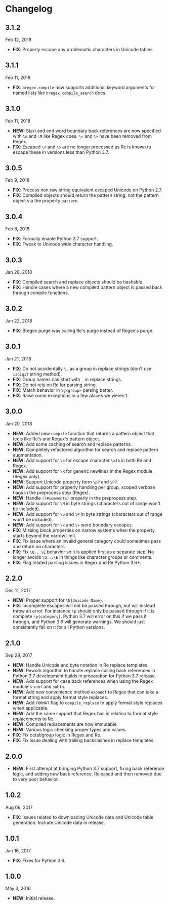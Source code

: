 # Changelog

## 3.1.2

Feb 12, 2018

- **FIX**: Properly escape any problematic characters in Unicode tables.

## 3.1.1

Feb 11, 2018

- **FIX**: `bregex.compile` now supports additional keyword arguments for named lists like `bregex.compile_search` does.

## 3.1.0

Feb 11, 2018

- **NEW**: Start and end word boundary back references are now specified with `\m` and `\M` like Regex does.  `\<` and `\>` have been removed from Regex.
- **FIX**: Escaped `\<` and `\>` are no longer processed as Re is known to escape these in versions less than Python 3.7.

## 3.0.5

Feb 9, 2018

- **FIX**: Process non raw string equivalent escaped Unicode on Python 2.7.
- **FIX**: Compiled objects should return the pattern string, not the pattern object via the property `pattern`.

## 3.0.4

Feb 8, 2018

- **FIX**: Formally enable Python 3.7 support.
- **FIX**: Tweak to Unicode wide character handling.

## 3.0.3

Jan 28, 2018

- **FIX**: Compiled search and replace objects should be hashable.
- **FIX**: Handle cases where a new compiled pattern object is passed back through compile functions.

## 3.0.2

Jan 22, 2018

- **FIX**: Bregex purge was calling Re's purge instead of Regex's purge.

## 3.0.1

Jan 21, 2018

- **FIX**: Do not accidentally `\.` as a group in replace strings (don't use `isdigit` string method).
- **FIX**: Group names can start with `_` in replace strings.
- **FIX**: Do not rely on Re for parsing string.
- **FIX**: Match behavior in `\g<group>` parsing better.
- **FIX**: Raise some exceptions in a few places we weren't.

## 3.0.0

Jan 20, 2018

- **NEW**: Added new `compile` function that returns a pattern object that feels like Re's and Regex's pattern object.
- **NEW**: Add some caching of search and replace patterns.
- **NEW**: Completely refactored algorithm for search and replace pattern augmentation.
- **NEW**: Add support for `\e` for escape character `\x1b` in both Re and Regex.
- **NEW**: Add support for `\R` for generic newlines in the Regex module (Regex only).
- **NEW**: Support Unicode property form `\pP` and `\PP`.
- **NEW**: Add support for properly handling per group, scoped verbose flags in the preprocess step (Regex).
- **NEW**: Handle `(?#comments)` properly in the preprocess step.
- **NEW**: Add support for `\N` in byte strings (characters out of range won't be included).
- **NEW**: Add support for `\p` and `\P` in byte strings (characters out of range won't be included).
- **NEW**: Add support for `\<` and `\>` word boundary escapes.
- **FIX**: Missing block properties on narrow systems when the property starts beyond the narrow limit.
- **FIX**: Fix issue where an invalid general category could sometimes pass and return no characters.
- **FIX**: Fix `\Q...\E` behavior so it is applied first as a separate step. No longer avoids `\Q...\E` in things like character groups or comments.
- **FIX**: Flag related parsing issues in Regex and Re Python 3.6+.

## 2.2.0

Dec 11, 2017

- **NEW**: Proper support for `\N{Unicode Name}`.
- **FIX**: Incomplete escapes will not be passed through, but will instead throw an error. For instance `\p` should only be passed through if it is complete `\p{category}`.  Python 3.7 will error on this if we pass it through, and Python 3.6 will generate warnings.  We should just consistently fail on it for all Python versions.

## 2.1.0

Sep 29, 2017

- **NEW**: Handle Unicode and byte notation in Re replace templates.
- **NEW**: Rework algorithm to handle replace casing back references in Python 3.7 development builds in preparation for Python 3.7 release.
- **NEW**: Add support for case back references when using the Regex module's `subf` and `subfn`.
- **NEW**: Add new convenience method `expandf` to Regex that can take a format string and apply format style replaces.
- **NEW**: Add `FORMAT` flag to `compile_replace` to apply format style replaces when applicable.
- **NEW**: Add the same support that Regex has in relation to format style replacements to Re.
- **NEW**: Compiled replacements are now immutable.
- **NEW**: Various logic checking proper types and values.
- **FIX**: Fix octal/group logic in Regex and Re.
- **FIX**: Fix issue dealing with trailing backslashes in replace templates.

## 2.0.0

- **NEW**: First attempt at bringing Python 3.7 support, fixing back reference logic, and adding new back reference. Released and then removed due to very poor behavior.

## 1.0.2

Aug 06, 2017

- **FIX**: Issues related to downloading Unicode data and Unicode table generation. Include Unicode data in release.

## 1.0.1

Jan 16, 2017

- **FIX**: Fixes for Python 3.6.

## 1.0.0

May 3, 2016

- **NEW**: Initial release.
